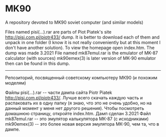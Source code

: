 # MK90

A repository devoted to MK90 soviet computer (and similar models)

Files named pisi(...).rar are parts of Piot Piatek's site http://pisi.com.pl/piotr433/ dump. It is better to download each of them and unpack in one folder (I know it is not really conveniently but at this moment I don't have another solution). To view the homepage open index.htm. The dump was made 3.2021
File named mk87emul.rar is the emulator of MK-87 calculator (with sources)
mk90emex(3) is later version of MK-90 emulator then can be found in this dump.

_______________________________________________________________________________

Репозиторий, посвященный советскому компьютеру МК90 (и похожим моделям)

Файлы pisi(...).rar -- части дампа сайта Piotr Piatek http://pisi.com.pl/piotr433/. Лучше всего скачать каждую часть и распаковать их в одну папку (я знаю, что это не очень удобно, но на данный момент у меня нет другого решения). Чтобы посмотреть домашнюю страницу, откройте index.htm. Дамп сделан 3.2021
Файл mk87emul.rar -- это эмулятор калькулятора МК-87 (с исходниками)
mk90emex(3) -- это более новая версия эмулятора МК-90, чем та, что в дампе.
